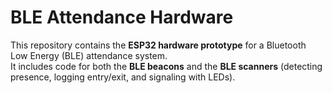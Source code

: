 # BLE Attendance Hardware

This repository contains the **ESP32 hardware prototype** for a Bluetooth Low Energy (BLE) attendance system.  
It includes code for both the **BLE beacons** and the **BLE scanners** (detecting presence, logging entry/exit, and signaling with LEDs).
